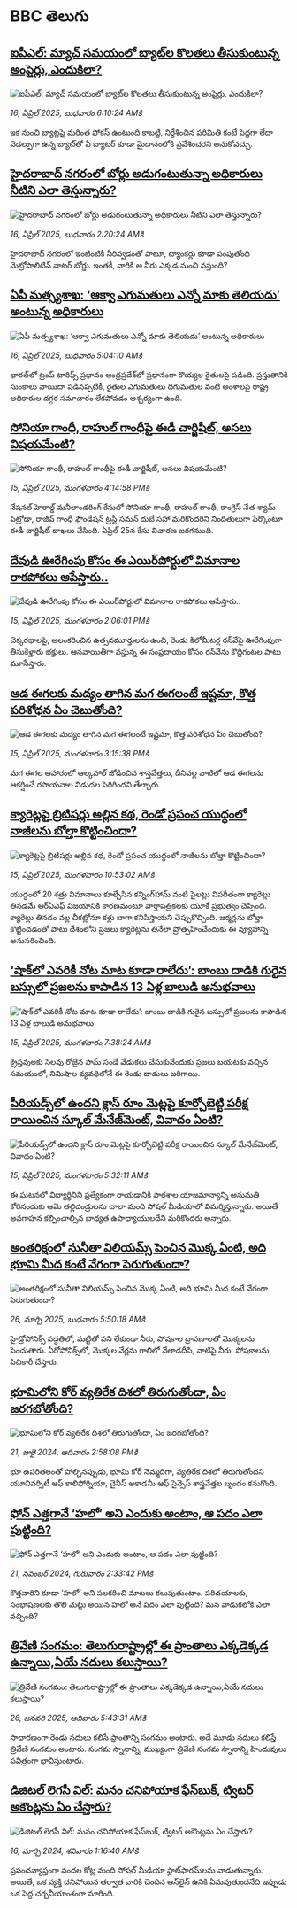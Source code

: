 # BBC తెలుగు## [ఐపీఎల్: మ్యాచ్‌ సమయంలో బ్యాట్‌ల  కొలతలు తీసుకుంటున్న అంపైర్లు, ఎందుకిలా?](https://www.bbc.com/telugu/articles/crkxje4yrkvo?at_campaign=githubrss)![ఐపీఎల్: మ్యాచ్‌ సమయంలో బ్యాట్‌ల  కొలతలు తీసుకుంటున్న అంపైర్లు, ఎందుకిలా?](https://ichef.bbci.co.uk/ace/standard/240/cpsprodpb/4cbd/live/17efb390-1a7b-11f0-8e7c-bf1583a0b12f.jpg)_16, ఏప్రిల్ 2025, బుధవారం 6:10:24 AMకి_ఇక నుంచి బ్యాట్లపై మరింత ఫోకస్ ఉంటుంది కాబట్టి, నిర్దేశించిన పరిమితి కంటే పెద్దగా లేదా వెడల్పుగా ఉన్న బ్యాట్‌తో ఏ బ్యాటర్ కూడా మైదానంలోకి ప్రవేశించరని అనుకోవచ్చు.## [హైదరాబాద్‌ నగరంలో బోర్లు అడుగంటుతున్నా అధికారులు నీటిని ఎలా తెస్తున్నారు?](https://www.bbc.com/telugu/articles/c9vedzexelvo?at_campaign=githubrss)![హైదరాబాద్‌ నగరంలో బోర్లు అడుగంటుతున్నా అధికారులు నీటిని ఎలా తెస్తున్నారు?](https://ichef.bbci.co.uk/ace/standard/240/cpsprodpb/b045/live/5e693040-1a16-11f0-a455-cf1d5f751d2f.jpg)_16, ఏప్రిల్ 2025, బుధవారం 2:20:24 AMకి_హైదరాబాద్ నగరంలో ఇంటింటికీ నీరివ్వడంతో పాటూ, ట్యాంకర్లు కూడా పంపుతోంది మెట్రోపాలిటిన్ వాటర్ బోర్డు. ఇంతకీ, వారికి ఆ నీరు ఎక్కడ నుంచి వస్తుంది?## [ఏపీ మత్స్యశాఖ: ‘ఆక్వా ఎగుమతులు ఎన్నో మాకు తెలియదు’ అంటున్న అధికారులు ](https://www.bbc.com/telugu/articles/c1wddxpj182o?at_campaign=githubrss)![ఏపీ మత్స్యశాఖ: ‘ఆక్వా ఎగుమతులు ఎన్నో మాకు తెలియదు’ అంటున్న అధికారులు ](https://ichef.bbci.co.uk/ace/standard/240/cpsprodpb/0c6d/live/6a5f5ea0-1a7b-11f0-8e7c-bf1583a0b12f.jpg)_16, ఏప్రిల్ 2025, బుధవారం 5:04:10 AMకి_భారత్‌లో ట్రంప్ టారిఫ్స్ ప్రభావం ఆంధ్రప్రదేశ్‌లో ప్రధానంగా రొయ్యల రైతులపై పడింది. ప్రస్తుతానికి సుంకాలు వాయిదా పడినప్పటికీ, రైతుల ఎగుమతులు దిగుమతుల వంటి అంశాలపై రాష్ట్ర అధికారుల దగ్గర సమాచారం లేకపోవడం ఆశ్చర్యంగా ఉంది.## [సోనియా గాంధీ, రాహుల్‌‌ గాంధీపై ఈడీ చార్జిషీట్, అసలు విషయమేంటి? ](https://www.bbc.com/telugu/articles/c4g8j3rn400o?at_campaign=githubrss)![సోనియా గాంధీ, రాహుల్‌‌ గాంధీపై ఈడీ చార్జిషీట్, అసలు విషయమేంటి? ](https://ichef.bbci.co.uk/ace/standard/240/cpsprodpb/6eca/live/4645c110-1a14-11f0-95f9-83e0a180f556.jpg)_15, ఏప్రిల్ 2025, మంగళవారం 4:14:58 PMకి_నేషనల్ హెరాల్డ్ మనీలాండరింగ్ కేసులో సోనియా గాంధీ, రాహుల్ గాంధీ, కాంగ్రెస్‌ నేత శ్యామ్ పిట్రోడా, రాజీవ్ గాంధీ ఫౌండేషన్ ట్రస్టీ సమన్ దుబే సహా మరికొందరిని నిందితులుగా పేర్కొంటూ ఈడీ చార్జిషీట్ దాఖలు చేసింది. ఏప్రిల్ 25న కేసు విచారణ జరగనుంది.## [దేవుడి ఊరేగింపు కోసం ఈ ఎయిర్‌పోర్టులో విమానాల రాకపోకలు ఆపేస్తారు..](https://www.bbc.com/telugu/articles/cn804kyx01lo?at_campaign=githubrss)![దేవుడి ఊరేగింపు కోసం ఈ ఎయిర్‌పోర్టులో విమానాల రాకపోకలు ఆపేస్తారు..](https://ichef.bbci.co.uk/ace/standard/240/cpsprodpb/9a18/live/31c18790-19e4-11f0-b1b3-7358f8d35a35.jpg)_15, ఏప్రిల్ 2025, మంగళవారం 2:06:01 PMకి_చెక్కరథాలపై, అలంకరించిన ఉత్సవమూర్తులను ఉంచి, రెండు కిలోమీటర్ల రన్‌వేపై ఊరేగింపుగా తీసుకెళ్తారు భక్తులు. ఆనవాయితీగా వస్తున్న ఈ సంప్రదాయం కోసం రన్‌వేను కొద్దిగంటల పాటు మూసేస్తారు.## [ఆడ ఈగలకు మద్యం తాగిన మగ ఈగలంటే ఇష్టమా, కొత్త పరిశోధన ఏం చెబుతోంది? ](https://www.bbc.com/telugu/articles/cx2v5vznd6mo?at_campaign=githubrss)![ఆడ ఈగలకు మద్యం తాగిన మగ ఈగలంటే ఇష్టమా, కొత్త పరిశోధన ఏం చెబుతోంది? ](https://ichef.bbci.co.uk/ace/standard/240/cpsprodpb/f52c/live/6a441510-1291-11f0-b8f6-491a70090940.jpg)_15, ఏప్రిల్ 2025, మంగళవారం 3:15:38 PMకి_మగ ఈగల ఆహారంలో ఆల్కహాల్ జోడించిన శాస్త్రవేత్తలు, దీనివల్ల వాటిలో ఆడ ఈగలను ఆకర్షించే రసాయనాల విడుదల పెరిగిందని తేల్చారు.## [క్యారెట్లపై బ్రిటిషర్లు అల్లిన కథ, రెండో ప్రపంచ యుద్ధంలో నాజీలను బోల్తా కొట్టించిందా?](https://www.bbc.com/telugu/articles/cevde91lk9eo?at_campaign=githubrss)![క్యారెట్లపై బ్రిటిషర్లు అల్లిన కథ, రెండో ప్రపంచ యుద్ధంలో నాజీలను బోల్తా కొట్టించిందా?](https://ichef.bbci.co.uk/ace/standard/240/cpsprodpb/cd84/live/917fd410-1251-11f0-a75c-b716eb718e3b.png)_15, ఏప్రిల్ 2025, మంగళవారం 10:53:02 AMకి_యుద్ధంలో 20 శత్రు విమానాలు కూల్చేసిన కన్నింగ్‌హామ్ వంటి పైలట్లు విపరీతంగా క్యారెట్లు తినడమే ఆర్‌ఏఎఫ్ విజయానికి కారణమంటూ వార్తాపత్రికలకు యూకే ప్రభుత్వం చెప్పింది. క్యారెట్లు తినడం వల్ల చీకట్లోనూ కళ్లు బాగా కనిపిస్తాయని చెప్పుకొచ్చింది. జర్మన్లను బోల్తా కొట్టించడంతో పాటు దేశంలోని ప్రజలు క్యారెట్లను తినేలా ప్రోత్సహించేందుకు ఈ వ్యూహాన్ని అనుసరించింది.## [‘షాక్‌లో ఎవరికీ నోట మాట కూడా రాలేదు’: బాంబు దాడికి గురైన బస్సులో ప్రజలను కాపాడిన 13 ఏళ్ల బాలుడి అనుభవాలు ](https://www.bbc.com/telugu/articles/cvg7plwe5n8o?at_campaign=githubrss)![‘షాక్‌లో ఎవరికీ నోట మాట కూడా రాలేదు’: బాంబు దాడికి గురైన బస్సులో ప్రజలను కాపాడిన 13 ఏళ్ల బాలుడి అనుభవాలు ](https://ichef.bbci.co.uk/ace/standard/240/cpsprodpb/501c/live/33f998e0-19c6-11f0-8a1e-3ff815141b98.jpg)_15, ఏప్రిల్ 2025, మంగళవారం 7:38:24 AMకి_క్రైస్తవులకు సెలవు రోజైన  పామ్ సండే వేడుకలు చేసుకునేందుకు ప్రజలు బయటకు వచ్చిన సమయంలో, నిమిషాల వ్యవధిలోనే ఈ రెండు దాడులు జరిగాయి.## [పీరియడ్స్‌లో ఉందని క్లాస్ రూం మెట్లపై కూర్చోబెట్టి పరీక్ష రాయించిన స్కూల్ మేనేజ్‌మెంట్, వివాదం ఏంటి?  ](https://www.bbc.com/telugu/articles/ckge3zlnjn0o?at_campaign=githubrss)![పీరియడ్స్‌లో ఉందని క్లాస్ రూం మెట్లపై కూర్చోబెట్టి పరీక్ష రాయించిన స్కూల్ మేనేజ్‌మెంట్, వివాదం ఏంటి?  ](https://ichef.bbci.co.uk/ace/standard/240/cpsprodpb/245f/live/6d39a7f0-182f-11f0-b1b3-7358f8d35a35.jpg)_15, ఏప్రిల్ 2025, మంగళవారం 5:32:11 AMకి_ఈ ఘటనలో విద్యార్థినిని ప్రత్యేకంగా రాయడానికి పాఠశాల యాజమాన్యాన్ని అనుమతి కోరినందుకు ఆమె తల్లిదండ్రులను చాలా మంది సోషల్ మీడియాలో విమర్శిస్తున్నారు. అయితే అవగాహన కల్పించాల్సిన బాధ్యత ఉపాధ్యాయులదేని మరికొందరు అన్నారు.## [అంతరిక్షంలో సునీతా విలియమ్స్ పెంచిన మొక్క ఏంటి, అది భూమి మీద కంటే వేగంగా పెరుగుతుందా?](https://www.bbc.com/telugu/articles/c1mn43gmj39o?at_campaign=githubrss)![అంతరిక్షంలో సునీతా విలియమ్స్ పెంచిన మొక్క ఏంటి, అది భూమి మీద కంటే వేగంగా పెరుగుతుందా?](https://ichef.bbci.co.uk/ace/standard/240/cpsprodpb/931a/live/71e4f570-0966-11f0-94d4-6f954f5dcfa3.jpg)_26, మార్చి 2025, బుధవారం 5:50:18 AMకి_హైడ్రోపోనిక్స్‌ పద్ధతిలో, మట్టితో పని లేకుండా నీరు, పోషకాల ద్రావణాలతో మొక్కలను పెంచుతారు. ఏరోపోనిక్స్‌లో, మొక్కల వేర్లను గాలిలో వేలాడదీసి, వాటిపై నీరు, పోషకాలను పిచికారీ చేస్తారు.## [భూమిలోని కోర్ వ్యతిరేక దిశలో తిరుగుతోందా, ఏం జరగబోతోంది?](https://www.bbc.com/telugu/articles/crgr7rnd7g4o?at_campaign=githubrss)![భూమిలోని కోర్ వ్యతిరేక దిశలో తిరుగుతోందా, ఏం జరగబోతోంది?](https://ichef.bbci.co.uk/ace/standard/240/cpsprodpb/cc28/live/4457bc00-3ec3-11ef-b2f4-77406157b906.jpg)_21, జులై 2024, ఆదివారం 2:58:08 PMకి_భూ ఉపరితలంతో పోల్చినప్పుడు, భూమి కోర్ నెమ్మదిగా, వ్యతిరేక దిశలో తిరుగుతోందని యూనివర్సిటీ ఆఫ్ కాలిఫోర్నియా, చైనీస్ అకాడమీ ఆఫ్ సైన్సెస్‌ శాస్త్రవేత్తల బృందం కనుగొంది.## [ఫోన్ ఎత్తగానే ‘హలో’ అని ఎందుకు అంటాం, ఆ పదం ఎలా పుట్టింది?](https://www.bbc.com/telugu/articles/cgj7x7gdjq4o?at_campaign=githubrss)![ఫోన్ ఎత్తగానే ‘హలో’ అని ఎందుకు అంటాం, ఆ పదం ఎలా పుట్టింది?](https://ichef.bbci.co.uk/ace/standard/240/cpsprodpb/0618/live/7a20ebb0-a807-11ef-b21e-5359bd56d02f.jpg)_21, నవంబర్ 2024, గురువారం 2:33:42 PMకి_కొత్తవారిని కూడా ‘హలో’ అని పలకరించి మాటలు కలుపుతుంటాం.  పరిచయాలకు, సంభాషణలకు తొలి మెట్టు అయిన హలో అనే పదం ఎలా పుట్టింది? మన వాడుకలోకి ఎలా వచ్చింది?## [త్రివేణి సంగమం: తెలుగురాష్ట్రాల్లో ఈ ప్రాంతాలు ఎక్కడెక్కడ ఉన్నాయి,ఏయే నదులు కలుస్తాయి? ](https://www.bbc.com/telugu/articles/cz7elrr17jeo?at_campaign=githubrss)![త్రివేణి సంగమం: తెలుగురాష్ట్రాల్లో ఈ ప్రాంతాలు ఎక్కడెక్కడ ఉన్నాయి,ఏయే నదులు కలుస్తాయి? ](https://ichef.bbci.co.uk/ace/standard/240/cpsprodpb/9dad/live/7f50e780-da42-11ef-a37f-eba91255dc3d.jpg)_26, జనవరి 2025, ఆదివారం 5:43:31 AMకి_సాధారణంగా రెండు నదులు కలిసే ప్రాంతాన్ని సంగమం అంటారు. అదే మూడు నదులు కలిస్తే త్రివేణి సంగమం అంటారు. సంగమ స్నానాన్ని, ముఖ్యంగా త్రివేణి సంగమ స్నానాన్ని హిందువులు పవిత్రంగా భావిస్తుంటారు.## [డిజిటల్ లెగసీ విల్: మనం చనిపోయాక ఫేస్‌బుక్, ట్విటర్‌ అకౌంట్లను ఏం చేస్తారు?](https://www.bbc.com/telugu/articles/cx0zl1qeyq2o?at_campaign=githubrss)![డిజిటల్ లెగసీ విల్: మనం చనిపోయాక ఫేస్‌బుక్, ట్విటర్‌ అకౌంట్లను ఏం చేస్తారు?](https://ichef.bbci.co.uk/ace/standard/240/cpsprodpb/bea2/live/2323ffd0-e2d4-11ee-9410-0f893255c2a0.jpg)_16, మార్చి 2024, శనివారం 1:16:40 AMకి_ప్రపంచవ్యాప్తంగా వందల కోట్ల మంది సోషల్ మీడియా ఫ్లాట్‌ఫారమ్‌లను వాడుతున్నారు. అయితే, ఒక వ్యక్తి చనిపోయిన తర్వాత వారికి చెందిన ఆన్‌లైన్ ఉనికి ఏమవుతుందనేది ఇప్పుడు ఒక పెద్ద చర్చనీయాంశంగా మారింది.